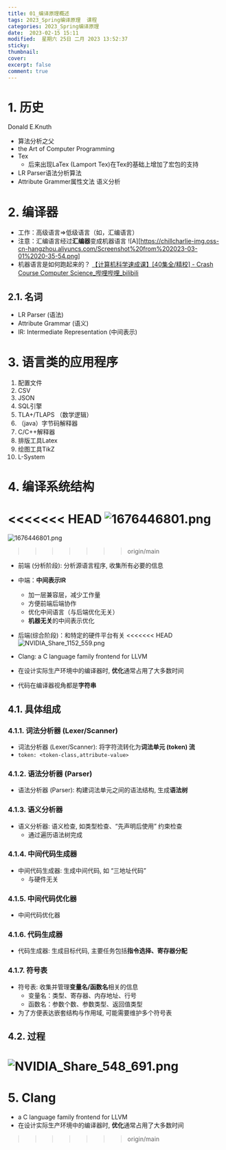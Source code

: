 ```yaml
---
title: 01_编译原理概述
tags: 2023_Spring编译原理  课程
categories: 2023_Spring编译原理 
date:  2023-02-15 15:11
modified:  星期六 25日 二月 2023 13:52:37
sticky:
thumbnail:
cover: 
excerpt: false
comment: true
---
```




# 1. 历史
Donald E.Knuth 
- 算法分析之父
- the Art of Computer Programming
- Tex
	- 后来出现LaTex (Lamport Tex)在Tex的基础上增加了宏包的支持
- LR Parser语法分析算法
- Attribute Grammer属性文法 语义分析


# 2. 编译器
- 工作：高级语言=>低级语言（如，汇编语言）
- 注意：汇编语言经过**汇编器**变成机器语言
![A][https://chillcharlie-img.oss-cn-hangzhou.aliyuncs.com/Screenshot%20from%202023-03-01%2020-35-54.png]
- 机器语言是如何跑起来的？
[【计算机科学速成课】[40集全/精校] - Crash Course Computer Science_哔哩哔哩_bilibili](https://www.bilibili.com/video/BV1EW411u7th/?spm_id_from=333.337.search-card.all.click)

## 2.1. 名词
- LR Parser (语法)
- Attribute Grammar (语义)
- IR: Intermediate Representation (中间表示)

# 3. 语言类的应用程序
1. 配置文件
2. CSV
3. JSON
4. SQL引擎
5. TLA+/TLAPS （数学逻辑）
6. （java）字节码解释器
7. C/C++解释器
8. 排版工具Latex
9. 绘图工具TikZ
10. L-System

# 4. 编译系统结构
<<<<<<< HEAD
![1676446801.png](https://chillcharlie-img.oss-cn-hangzhou.aliyuncs.com/imgae/2023/03/01/8e7b8c9abd387a8cf5f9abdab33bc3c8_8e7b8c9abd387a8cf5f9abdab33bc3c8_1676446801.png)
=======
![1676446801.png](https://chillcharlie-img.oss-cn-hangzhou.aliyuncs.com/imgae/2023/02/15/8e7b8c9abd387a8cf5f9abdab33bc3c8_1676446801.png)
>>>>>>> origin/main
- 前端 (分析阶段): 分析源语言程序, 收集所有必要的信息
- 中端：**中间表示IR**
	- 加一层兼容层，减少工作量
	- 方便前端后端协作
	- 优化中间语言（与后端优化无关）
	- **机器无关**的中间表示优化
- 后端(综合阶段)：和特定的硬件平台有关
<<<<<<< HEAD
![NVIDIA_Share_1152_559.png](https://chillcharlie-img.oss-cn-hangzhou.aliyuncs.com/imgae/2023/03/01/b836e4b293f39d80d66bb3e8bce10ebf_NVIDIA_Share_1152_559.png)

- Clang: a C language family frontend for LLVM
- 在设计实际生产环境中的编译器时, **优化**通常占用了大多数时间
- 代码在编译器视角都是**字符串**

## 4.1. 具体组成
### 4.1.1. 词法分析器 (Lexer/Scanner)
- 词法分析器 (Lexer/Scanner): 将字符流转化为**词法单元 (token) 流**
- `token: <token-class,attribute-value>`

### 4.1.2. 语法分析器 (Parser)
- 语法分析器 (Parser): 构建词法单元之间的语法结构, 生成**语法树**

### 4.1.3. 语义分析器
- 语义分析器: 语义检查, 如类型检查、“先声明后使用” 约束检查
	- 通过遍历语法树完成

### 4.1.4. 中间代码生成器
- 中间代码生成器: 生成中间代码, 如 “三地址代码”
	- 与硬件无关
### 4.1.5. 中间代码优化器
- 中间代码优化器

### 4.1.6. 代码生成器
- 代码生成器: 生成目标代码, 主要任务包括**指令选择、寄存器分配**

### 4.1.7. 符号表
- 符号表: 收集并管理**变量名/函数名**相关的信息
	- 变量名：类型、寄存器、内存地址、行号
	- 函数名：参数个数、参数类型、返回值类型
- 为了方便表达嵌套结构与作用域, 可能需要维护多个符号表
## 4.2. 过程



![NVIDIA_Share_548_691.png](https://chillcharlie-img.oss-cn-hangzhou.aliyuncs.com/imgae/2023/03/01/d2b65110e3b3d244508f4c30e8e977c7_NVIDIA_Share_548_691.png)
=======

# 5. Clang
- a C language family frontend for LLVM
- 在设计实际生产环境中的编译器时, **优化**通常占用了大多数时间
>>>>>>> origin/main
